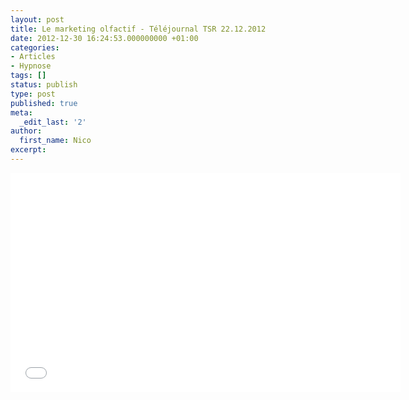 ```yaml
---
layout: post
title: Le marketing olfactif - Téléjournal TSR 22.12.2012
date: 2012-12-30 16:24:53.000000000 +01:00
categories:
- Articles
- Hypnose
tags: []
status: publish
type: post
published: true
meta:
  _edit_last: '2'
author:
  first_name: Nico
excerpt:
---
```


<p><iframe src='//tp.srgssr.ch/p/srf/embed?urn=urn:rts:video:4529068&start=' allowfullscreen width='624' height='351' frameborder='0' name='Le marketing olfactif est une pratique en plein essor qui aurait une incidence directe sur le chiffre d'affaires'></iframe></p>

